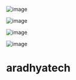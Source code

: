 ![image](https://github.com/rajatgit121/aradhyatech/assets/134412284/f0f43f16-2232-408f-abce-94f91e3d6a5e)

![image](https://github.com/rajatgit121/aradhyatech/assets/134412284/c8740999-fa2e-4f21-8d7d-368198b962e4)

![image](https://github.com/rajatgit121/aradhyatech/assets/134412284/9f46a0ef-11b6-446c-a4b9-44b06eecbd76)

![image](https://github.com/rajatgit121/aradhyatech/assets/134412284/f6ee6206-7db2-447b-b322-f998bff47c6d)

# aradhyatech
